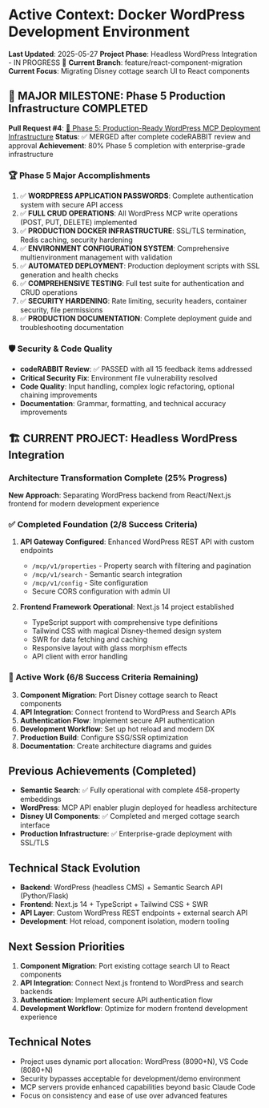 # Active Context: Docker WordPress Development Environment

**Last Updated**: 2025-05-27
**Project Phase**: Headless WordPress Integration - IN PROGRESS 🚀
**Current Branch**: feature/react-component-migration  
**Current Focus**: Migrating Disney cottage search UI to React components

## 🎉 MAJOR MILESTONE: Phase 5 Production Infrastructure COMPLETED
**Pull Request #4**: [🚀 Phase 5: Production-Ready WordPress MCP Deployment Infrastructure](https://github.com/endersclarity/docker-wordpress/pull/4)
**Status**: ✅ MERGED after complete codeRABBIT review and approval
**Achievement**: 80% Phase 5 completion with enterprise-grade infrastructure

### 🏆 Phase 5 Major Accomplishments
1. ✅ **WORDPRESS APPLICATION PASSWORDS**: Complete authentication system with secure API access
2. ✅ **FULL CRUD OPERATIONS**: All WordPress MCP write operations (POST, PUT, DELETE) implemented
3. ✅ **PRODUCTION DOCKER INFRASTRUCTURE**: SSL/TLS termination, Redis caching, security hardening
4. ✅ **ENVIRONMENT CONFIGURATION SYSTEM**: Comprehensive multienvironment management with validation
5. ✅ **AUTOMATED DEPLOYMENT**: Production deployment scripts with SSL generation and health checks
6. ✅ **COMPREHENSIVE TESTING**: Full test suite for authentication and CRUD operations
7. ✅ **SECURITY HARDENING**: Rate limiting, security headers, container security, file permissions
8. ✅ **PRODUCTION DOCUMENTATION**: Complete deployment guide and troubleshooting documentation

### 🛡️ Security & Code Quality
- **codeRABBIT Review**: ✅ PASSED with all 15 feedback items addressed
- **Critical Security Fix**: Environment file vulnerability resolved
- **Code Quality**: Input handling, complex logic refactoring, optional chaining improvements
- **Documentation**: Grammar, formatting, and technical accuracy improvements

## 🏗️ CURRENT PROJECT: Headless WordPress Integration

### Architecture Transformation Complete (25% Progress)
**New Approach**: Separating WordPress backend from React/Next.js frontend for modern development experience

### ✅ Completed Foundation (2/8 Success Criteria)
1. **API Gateway Configured**: Enhanced WordPress REST API with custom endpoints
   - `/mcp/v1/properties` - Property search with filtering and pagination
   - `/mcp/v1/search` - Semantic search integration
   - `/mcp/v1/config` - Site configuration
   - Secure CORS configuration with admin UI

2. **Frontend Framework Operational**: Next.js 14 project established
   - TypeScript support with comprehensive type definitions
   - Tailwind CSS with magical Disney-themed design system
   - SWR for data fetching and caching
   - Responsive layout with glass morphism effects
   - API client with error handling

### 🔄 Active Work (6/8 Success Criteria Remaining)
3. **Component Migration**: Port Disney cottage search to React components
4. **API Integration**: Connect frontend to WordPress and Search APIs
5. **Authentication Flow**: Implement secure API authentication
6. **Development Workflow**: Set up hot reload and modern DX
7. **Production Build**: Configure SSG/SSR optimization
8. **Documentation**: Create architecture diagrams and guides

## Previous Achievements (Completed)
- **Semantic Search**: ✅ Fully operational with complete 458-property embeddings
- **WordPress**: MCP API enabler plugin deployed for headless architecture
- **Disney UI Components**: ✅ Completed and merged cottage search interface
- **Production Infrastructure**: ✅ Enterprise-grade deployment with SSL/TLS

## Technical Stack Evolution
- **Backend**: WordPress (headless CMS) + Semantic Search API (Python/Flask)
- **Frontend**: Next.js 14 + TypeScript + Tailwind CSS + SWR
- **API Layer**: Custom WordPress REST endpoints + external search API
- **Development**: Hot reload, component isolation, modern tooling

## Next Session Priorities
1. **Component Migration**: Port existing cottage search UI to React components
2. **API Integration**: Connect Next.js frontend to WordPress and search backends
3. **Authentication**: Implement secure API authentication flow
4. **Development Workflow**: Optimize for modern frontend development experience

## Technical Notes
- Project uses dynamic port allocation: WordPress (8090+N), VS Code (8080+N)
- Security bypasses acceptable for development/demo environment
- MCP servers provide enhanced capabilities beyond basic Claude Code
- Focus on consistency and ease of use over advanced features